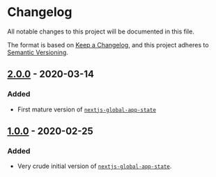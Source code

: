 # Changelog

All notable changes to this project will be documented in this file.

The format is based on [Keep a Changelog](https://keepachangelog.com/en/1.0.0/),
and this project adheres to [Semantic Versioning](https://semver.org/spec/v2.0.0.html).

## [2.0.0] - 2020-03-14

### Added

- First mature version of [`nextjs-global-app-state`](https://www.npmjs.com/package/nextjs-global-app-state/v/2.0.0)

## [1.0.0] - 2020-02-25

### Added

- Very crude initial version of [`nextjs-global-app-state`](https://www.npmjs.com/package/nextjs-global-app-state/v/1.0.0).

[1.0.0]: https://github.com/DanielGiljam/nextjs-global-app-state/releases/tag/v1.0.0
[2.0.0]: https://github.com/DanielGiljam/nextjs-global-app-state/releases/tag/v2.0.0
